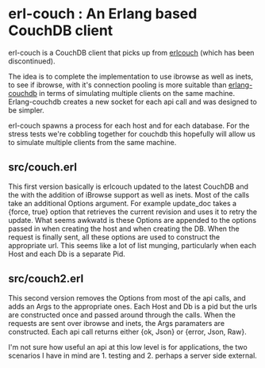 erl-couch : An Erlang based CouchDB client
======================

erl-couch is a CouchDB client that picks up from <a href="http://code.google.com/p/erlcouch/">erlcouch</a> (which has been discontinued). 

The idea is to complete the implementation to use ibrowse as well as inets, to see if ibrowse, with it's connection pooling is more suitable than <a href="http://github.com/ngerakines/erlang_couchdb/tree/master">erlang-couchdb</a> in terms of simulating multiple clients on the same machine. Erlang-couchdb creates a new socket for each api call and was designed to be simpler.

erl-couch spawns a process for each host and for each database. For the stress tests we're cobbling together for couchdb this hopefully will allow us to simulate multiple clients from the same machine.

src/couch.erl
-------------

This first version basically is erlcouch updated to the latest CouchDB and the with the addition of iBrowse support as well as inets. Most of the calls take an additional Options argument. For example update_doc takes a {force, true} option that retrieves the current revision and uses it to retry the update. What seems awkwatd is these Options are appended to the options passed in when creating the host and when creating the DB. When the request is finally sent, all these options are used to construct the appropriate url. This seems like a lot of list munging, particularly when each Host and each Db is a separate Pid.

src/couch2.erl
--------------

This second version removes the Options from most of the api calls, and adds an Args to the appropriate ones. Each Host and Db is a pid but the urls are constructed once and passed around through the calls. When the requests are sent over ibrowse and inets, the Args paramaters are constructed. Each api call returns either {ok, Json} or {error, Json, Raw}.

I'm not sure how useful an api at this low level is for applications, the two scenarios I have in mind are 1. testing and 2. perhaps a server side external.


